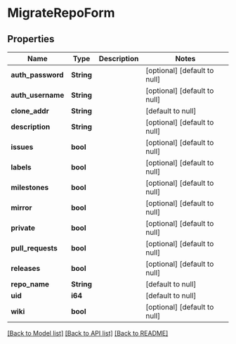 # MigrateRepoForm

## Properties
Name | Type | Description | Notes
------------ | ------------- | ------------- | -------------
**auth_password** | **String** |  | [optional] [default to null]
**auth_username** | **String** |  | [optional] [default to null]
**clone_addr** | **String** |  | [default to null]
**description** | **String** |  | [optional] [default to null]
**issues** | **bool** |  | [optional] [default to null]
**labels** | **bool** |  | [optional] [default to null]
**milestones** | **bool** |  | [optional] [default to null]
**mirror** | **bool** |  | [optional] [default to null]
**private** | **bool** |  | [optional] [default to null]
**pull_requests** | **bool** |  | [optional] [default to null]
**releases** | **bool** |  | [optional] [default to null]
**repo_name** | **String** |  | [default to null]
**uid** | **i64** |  | [default to null]
**wiki** | **bool** |  | [optional] [default to null]

[[Back to Model list]](../README.md#documentation-for-models) [[Back to API list]](../README.md#documentation-for-api-endpoints) [[Back to README]](../README.md)



